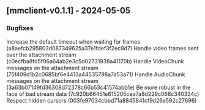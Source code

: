 ## [mmclient-v0.1.1] - 2024-05-05

### Bugfixes

Increase the default timeout when waiting for frames (a8aefcb295803d087349625a37e1fdef3f2ec9d7)
Handle video frames sent over the attachment stream (c0ecfba8fd5f06a64ab2e3c5d02731938a41170b)
Handle VideoChunk messages on the attachment stream (75f409d1b2c0685bf6e4413a44535798a7a53a71)
Handle AudioChunk messages on the attachment stream (3a63b07149fd36308d72378c66b53c41574abb1e)
Be more robust in the face of bad stream data (7c920b66451e615205cea7a8d229c068c340324c)
Respect hidden cursors (003fe97034cbbd71a8845841cf9d26e592c27696)

